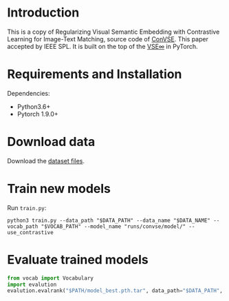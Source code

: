 # Introduction
This is a copy of Regularizing Visual Semantic Embedding with Contrastive Learning for Image-Text Matching, source code of [ConVSE](https://ieeexplore.ieee.org/abstract/document/9785732). This paper accepted by IEEE SPL. It is built on the top of the [VSE$\infty$](https://github.com/woodfrog/vse_infty/tree/bigru) in PyTorch.
# Requirements and Installation
Dependencies:
- Python3.6+
- Pytorch 1.9.0+

# Download data
Download the [dataset files](https://www.kaggle.com/datasets/kuanghueilee/scan-features).

# Train new models
Run `train.py`:
```
python3 train.py --data_path "$DATA_PATH" --data_name "$DATA_NAME" --vocab_path "$VOCAB_PATH" --model_name "runs/convse/model/" --use_contrastive
```

# Evaluate trained models 
```Python
from vocab import Vocabulary
import evalution
evalution.evalrank("$PATH/model_best.pth.tar", data_path="$DATA_PATH", split="test")
```

